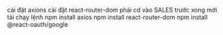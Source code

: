 cài đặt axions
cài đặt react-router-dom
phải cd vào SALES trước xong mới tải chạy lệnh
npm install axios
npm install react-router-dom
npm install @react-oauth/google
